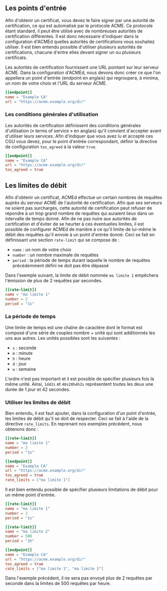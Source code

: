 
[//]: # (Copyright 2019-2020 Rodolphe Bréard <rodolphe@breard.tf>)

[//]: # (Copying and distribution of this file, with or without modification,)
[//]: # (are permitted in any medium without royalty provided the copyright)
[//]: # (notice and this notice are preserved.  This file is offered as-is,)
[//]: # (without any warranty.)


## Les points d'entrée

Afin d'obtenir un certificat, vous devez le faire signer par une autorité de certification, ce qui est automatisé par le protocole ACME. Ce protocole étant standard, il peut être utilisé avec de nombreuses autorités de certification différentes. Il est donc nécessaire d'indiquer dans la configuration d'ACMEd quelles autorités de certifications vous souhaitez utiliser. Il est bien entendu possible d'utiliser plusieurs autorités de certifications, chacune d'entre elles devant signer un ou plusieurs certificats.

Les autorités de certification fournissent une URL pointant sur leur serveur ACME. Dans la configuration d'ACMEd, nous devons donc créer ce que l'on appellera un point d'entrée (endpoint en anglais) qui regroupera, à minima, un nom de votre choix et l'URL du serveur ACME.

``` toml
[[endpoint]]
name = "Example CA"
url = "https://acme.example.org/dir"
```

### Les conditions générales d'utilisation

Les autorités de certification définissent des conditions générales d'utilisation (« terms of service » en anglais) qu'il convient d'accepter avant d'utiliser leurs services. Afin d'indiquer que vous avez lu et accepté ces CGU vous devez, pour le point d'entrée correspondant, définir la directive de configuration `tos_agreed` à la valeur `true`.

``` toml
[[endpoint]]
name = "Example CA"
url = "https://acme.example.org/dir"
tos_agreed = true
```


## Les limites de débit

Afin d'obtenir un certificat, ACMEd effectue un certain nombres de requêtes auprès du serveur ACME de l'autorité de certification. Afin que ses serveurs ne soient pas surchargés, cette autorité de certification peut refuser de répondre à un trop grand nombre de requêtes qui auraient lieux dans un intervalle de temps donné. Afin de ne pas nuire aux autorités de certification et d'éviter de se heurter à ces éventuelles limites, il est possible de configurer ACMEd de manière à ce qu'il limite de lui-même le débit des requêtes qu'il envoie à un point d'entrée donné. Ceci se fait en définissant une section `rate-limit` qui se compose de :

- `name` : un nom de votre choix
- `number` : un nombre maximale de requêtes
- `period` : la période de temps durant laquelle le nombre de requêtes précédemment défini ne doit pas être dépassé

Dans l'exemple suivant, la limite de débit nommée `ma limite 1` empêchera l'émission de plus de 2 requêtes par secondes.

``` toml
[[rate-limit]]
name = "ma limite 1"
number = 2
period = "1s"
```

### La période de temps

Une limite de temps est une chaîne de caractère dont le format est composé d'une série de couples nombre + unité qui sont additionnés les uns aux autres. Les unités possibles sont les suivantes :

- `s` : seconde
- `m` : minute
- `h` : heure
- `d` : jour
- `w` : semaine

L'ordre n'est pas important et il est possible de spécifier plusieurs fois la même unité. Ainsi, `1d42s` et `40s20h4h2s` représentent toutes les deux une durée de 1 jour et 42 secondes.

### Utiliser les limites de débit

Bien entendu, il est faut ajouter, dans la configuration d'un point d'entrée, les limites de débit qu'il se doit de respecter. Ceci se fait à l'aide de la directive `rate_limits`. En reprenant nos exemples précédent, nous obtenons donc :

``` toml
[[rate-limit]]
name = "ma limite 1"
number = 2
period = "1s"

[[endpoint]]
name = "Example CA"
url = "https://acme.example.org/dir"
tos_agreed = true
rate_limits = ["ma limite 1"]
```

Il est bien entendu possible de spécifier plusieurs limitations de débit pour un même point d'entrée.

``` toml
[[rate-limit]]
name = "ma limite 1"
number = 2
period = "1s"

[[rate-limit]]
name = "ma limite 2"
number = 500
period = "1h"

[[endpoint]]
name = "Example CA"
url = "https://acme.example.org/dir"
tos_agreed = true
rate_limits = ["ma limite 1", "ma limite 2"]
```

Dans l'exemple précédent, il ne sera pas envoyé plus de 2 requêtes par seconde dans la limites de 500 requêtes par heure.

